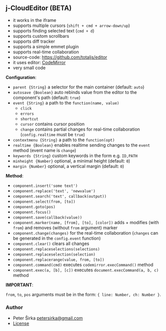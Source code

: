 ## j-CloudEditor (BETA)

- it works in the iframe
- supports multiple cursors (`shift + cmd + arrow-down/up`)
- supports finding selected text (`cmd + d`)
- supports custom scrollbars
- supports diff tracker
- supports a simple emmet plugin
- supports real-time collaboration
- source-code: <https://github.com/totaljs/editor>
- it uses editor: [CodeMirror](https://codemirror.net/)
- very small code

__Configuration__:

- `parent {String}` a selector for the main container (default: `auto`)
- `autosave {Boolean}` auto rebinds value from the editor to the component's path (default: `true`)
- `event {String}` a path to the `function(name, value)`
	- `click`
	- `errors`
	- `shortcut`
	- `cursor` contains cursor position
	- `change` contains partial changes for real-time collaboration (`config.realtime` must be `true`)
- `contextmenu {String}` a path to the `function(opt)`
- `realtime {Boolean}` enables realtime sending changes to the `event` method (event name is `change`)
- `keywords {String}` custom keywords in the form e.g. `ID,PATH`
- `minheight {Number}` optional, a minimal height (default: `0`)
- `margin {Number}` optional, a vertical margin (default: `0`)

__Method__:

- `component.insert('some text')`
- `component.replace('text', 'newvalue')`
- `component.search('text', callback(output))`
- `component.select(from, [to])`
- `component.goto(pos)`
- `component.focus()`
- `component.save(callback(value))`
- `component.marker(name, [from], [to], [color])` adds + modifies (with `from`) and removes (without `from` argument) marker
- `component.change(changes)` for the real-time collaboration (`changes` can be generated in the `config.event` function)
- `component.clear()` clears all changes
- `component.replaceselections(selections)`
- `component.replaceselection(selection)`
- `component.replacerange(value, from, [to])`
- `component.command(cmd)` executes `codemirror.execCommand()` method
- `component.exec(a, [b], [c])` executes `document.execCommand(a, b, c)` method

__IMPORTANT__:

`from`, `to`, `pos` arguments must be in the form: `{ line: Number, ch: Number }`.

### Author

- Peter Širka <petersirka@gmail.com>
- [License](https://www.totaljs.com/license/)